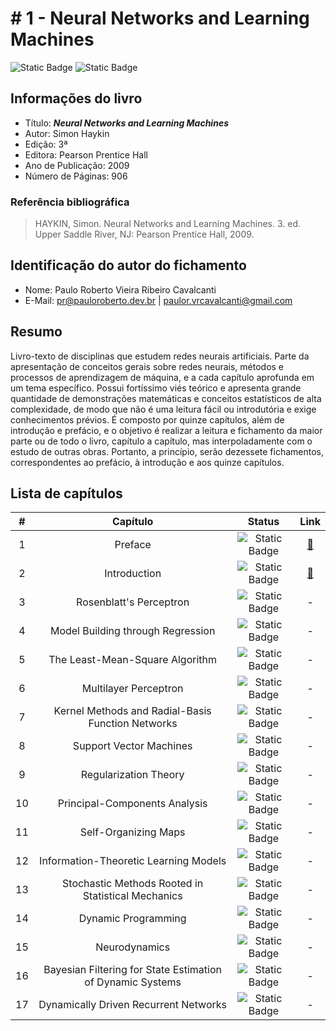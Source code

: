 # # 1 - Neural Networks and Learning Machines

![Static Badge](https://img.shields.io/badge/Status-Escrevendo-grey?labelColor=5F9EA0)
![Static Badge](https://img.shields.io/badge/Progresso-1_/_17-grey?labelColor=5F9EA0)

## Informações do livro

- Título: ***Neural Networks and Learning Machines***
- Autor: Simon Haykin
- Edição: 3ª
- Editora: Pearson Prentice Hall
- Ano de Publicação: 2009
- Número de Páginas: 906

### Referência bibliográfica

> HAYKIN, Simon. Neural Networks and Learning Machines. 3. ed. Upper Saddle River, NJ: Pearson Prentice Hall, 2009.

## Identificação do autor do fichamento

- Nome: Paulo Roberto Vieira Ribeiro Cavalcanti
- E-Mail: <pr@pauloroberto.dev.br> | <paulor.vrcavalcanti@gmail.com>

## Resumo

Livro-texto de disciplinas que estudem redes neurais artificiais. Parte da apresentação de conceitos gerais sobre redes neurais, métodos e processos de aprendizagem de máquina, e a cada capítulo aprofunda em um tema específico. Possui fortíssimo viés teórico e apresenta grande quantidade de demonstrações matemáticas e conceitos estatísticos de alta complexidade, de modo que não é uma leitura fácil ou introdutória e exige conhecimentos prévios. É composto por quinze capítulos, além de introdução e prefácio, e o objetivo é realizar a leitura e fichamento da maior parte ou de todo o livro, capítulo a capítulo, mas interpoladamente com o estudo de outras obras. Portanto, a princípio, serão dezessete fichamentos, correspondentes ao prefácio, à introdução e aos quinze capítulos.

## Lista de capítulos

| # | Capítulo | Status | Link |
| :---: | :---: | :---: | :---: |
| 1 |  Preface | ![Static Badge](https://img.shields.io/badge/Finalizado-grey) | [🔗](./__preface.md) |
| 2 | Introduction | ![Static Badge](https://img.shields.io/badge/Escrevendo-grey) | [🔗](./_introduction.md) |
| 3 | Rosenblatt's Perceptron | ![Static Badge](https://img.shields.io/badge/Não_iniciado-grey) | - |
| 4 | Model Building through Regression | ![Static Badge](https://img.shields.io/badge/Não_iniciado-grey) | - |
| 5 | The Least-Mean-Square Algorithm | ![Static Badge](https://img.shields.io/badge/Não_iniciado-grey) | - |
| 6 | Multilayer Perceptron | ![Static Badge](https://img.shields.io/badge/Não_iniciado-grey) | - |
| 7 | Kernel Methods and Radial-Basis Function Networks | ![Static Badge](https://img.shields.io/badge/Não_iniciado-grey) | - |
| 8 | Support Vector Machines | ![Static Badge](https://img.shields.io/badge/Não_iniciado-grey) | - |
| 9 | Regularization Theory | ![Static Badge](https://img.shields.io/badge/Não_iniciado-grey) | - |
| 10 | Principal-Components Analysis | ![Static Badge](https://img.shields.io/badge/Não_iniciado-grey) | - |
| 11 | Self-Organizing Maps | ![Static Badge](https://img.shields.io/badge/Não_iniciado-grey) | - |
| 12 | Information-Theoretic Learning Models | ![Static Badge](https://img.shields.io/badge/Não_iniciado-grey) | - |
| 13 | Stochastic Methods Rooted in Statistical Mechanics | ![Static Badge](https://img.shields.io/badge/Não_iniciado-grey) | - |
| 14 | Dynamic Programming | ![Static Badge](https://img.shields.io/badge/Não_iniciado-grey) | - |
| 15 | Neurodynamics | ![Static Badge](https://img.shields.io/badge/Não_iniciado-grey) | - |
| 16 | Bayesian Filtering for State Estimation of Dynamic Systems | ![Static Badge](https://img.shields.io/badge/Não_iniciado-grey) | - |
| 17 | Dynamically Driven Recurrent Networks | ![Static Badge](https://img.shields.io/badge/Não_iniciado-grey) | - |

